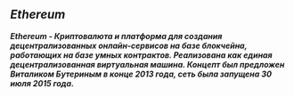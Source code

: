 ## ***Ethereum***
***Ethereum - Криптовалюта и платформа для создания децентрализованных онлайн-сервисов на базе блокчейна, работающих на базе умных контрактов. Реализована как единая децентрализованная виртуальная машина. Концепт был предложен Виталиком Бутериным в конце 2013 года, сеть была запущена 30 июля 2015 года.***
